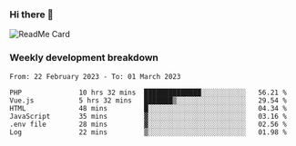 ### Hi there 👋

<!--
**itzcy/itzcy** is a ✨ _special_ ✨ repository because its `README.md` (this file) appears on your GitHub profile.

Here are some ideas to get you started:

- 🔭 I’m currently working on ...
- 🌱 I’m currently learning ...
- 👯 I’m looking to collaborate on ...
- 🤔 I’m looking for help with ...
- 💬 Ask me about ...
- 📫 How to reach me: ...
- 😄 Pronouns: ...
- ⚡ Fun fact: ...
-->
![ReadMe Card](https://github-readme-stats.vercel.app/api?username=itzcy&show_icons=true&title_color=2d3198&icon_color=797cb8&text_color=24292e&bg_color=f6f8fa)

### Weekly development breakdown
<!--START_SECTION:waka-->

```text
From: 22 February 2023 - To: 01 March 2023

PHP              10 hrs 32 mins  ██████████████░░░░░░░░░░░   56.21 %
Vue.js           5 hrs 32 mins   ███████▒░░░░░░░░░░░░░░░░░   29.54 %
HTML             48 mins         █░░░░░░░░░░░░░░░░░░░░░░░░   04.34 %
JavaScript       35 mins         ▓░░░░░░░░░░░░░░░░░░░░░░░░   03.16 %
.env file        28 mins         ▓░░░░░░░░░░░░░░░░░░░░░░░░   02.56 %
Log              22 mins         ▒░░░░░░░░░░░░░░░░░░░░░░░░   01.98 %
```

<!--END_SECTION:waka-->
